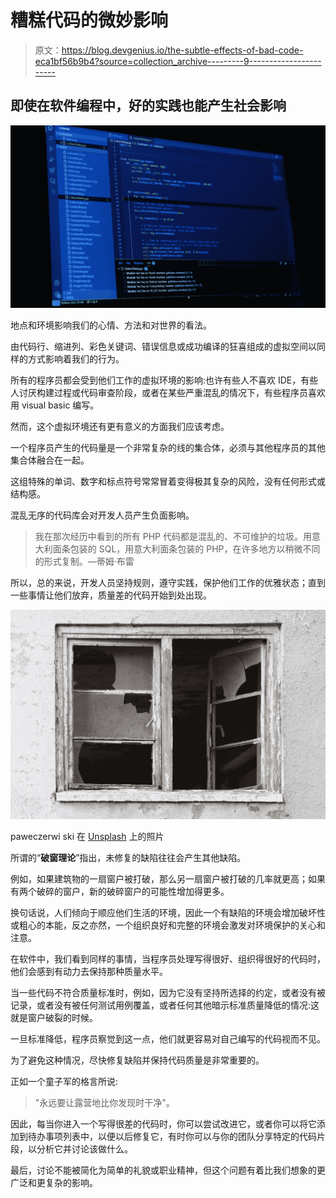 # 糟糕代码的微妙影响

> 原文：<https://blog.devgenius.io/the-subtle-effects-of-bad-code-eca1bf56b9b4?source=collection_archive---------9----------------------->

## 即使在软件编程中，好的实践也能产生社会影响

![](img/616fc61fac2d77769dfc29993d7186fa.png)

地点和环境影响我们的心情、方法和对世界的看法。

由代码行、缩进列、彩色关键词、错误信息或成功编译的狂喜组成的虚拟空间以同样的方式影响着我们的行为。

所有的程序员都会受到他们工作的虚拟环境的影响:也许有些人不喜欢 IDE，有些人讨厌构建过程或代码审查阶段，或者在某些严重混乱的情况下，有些程序员喜欢用 visual basic 编写。

然而，这个虚拟环境还有更有意义的方面我们应该考虑。

一个程序员产生的代码量是一个非常复杂的线的集合体，必须与其他程序员的其他集合体融合在一起。

这组特殊的单词、数字和标点符号常常冒着变得极其复杂的风险，没有任何形式或结构感。

混乱无序的代码库会对开发人员产生负面影响。

> 我在那次经历中看到的所有 PHP 代码都是混乱的、不可维护的垃圾。用意大利面条包装的 SQL，用意大利面条包装的 PHP，在许多地方以稍微不同的形式复制。—蒂姆·布雷

所以，总的来说，开发人员坚持规则，遵守实践，保护他们工作的优雅状态；直到一些事情让他们放弃，质量差的代码开始到处出现。

![](img/49b2b2c818c0fa3e72bb41fe76966d86.png)

paweczerwi ski 在 [Unsplash](https://unsplash.com/s/photos/broken-window?utm_source=unsplash&utm_medium=referral&utm_content=creditCopyText) 上的照片

所谓的“**破窗理论**”指出，未修复的缺陷往往会产生其他缺陷。

例如，如果建筑物的一扇窗户被打破，那么另一扇窗户被打破的几率就更高；如果有两个破碎的窗户，新的破碎窗户的可能性增加得更多。

换句话说，人们倾向于顺应他们生活的环境，因此一个有缺陷的环境会增加破坏性或粗心的本能，反之亦然，一个组织良好和完整的环境会激发对环境保护的关心和注意。

在软件中，我们看到同样的事情，当程序员处理写得很好、组织得很好的代码时，他们会感到有动力去保持那种质量水平。

当一些代码不符合质量标准时，例如，因为它没有坚持所选择的约定，或者没有被记录，或者没有被任何测试用例覆盖，或者任何其他暗示标准质量降低的情况:这就是窗户破裂的时候。

一旦标准降低，程序员察觉到这一点，他们就更容易对自己编写的代码视而不见。

为了避免这种情况，尽快修复缺陷并保持代码质量是非常重要的。

正如一个童子军的格言所说:

> "永远要让露营地比你发现时干净"。

因此，每当你进入一个写得很差的代码时，你可以尝试改进它，或者你可以将它添加到待办事项列表中，以便以后修复它，有时你可以与你的团队分享特定的代码片段，以分析它并讨论该做什么。

最后，讨论不能被简化为简单的礼貌或职业精神，但这个问题有着比我们想象的更广泛和更复杂的影响。